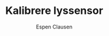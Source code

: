 ---
title: Kalibrere lyssensor
level: 4
author: Espen Clausen
language: nb
external: https://espenec.files.wordpress.com/2015/09/lego-mindstorms-del-4-6.pdf
---